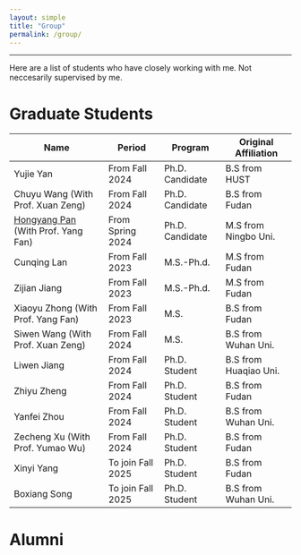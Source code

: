 ```yaml
---
layout: simple
title: "Group"
permalink: /group/
---
```


---
Here are a list of students who have closely working with me. Not neccesarily supervised by me.

Graduate Students
======

|     Name           | Period                   |    Program        | Original Affiliation                                           |
|--------------------|--------------------------|------------|-----------------------------------------------------------------------|
|  Yujie Yan                                      |    From Fall 2024       |    Ph.D. Candidate                 |    B.S from HUST                       |
|  Chuyu Wang (With Prof. Xuan Zeng)              |    From Fall 2024       |    Ph.D. Candidate                 |    B.S from Fudan                      |
|  [Hongyang Pan](panhomyoung.github.io) (With Prof. Yang Fan) |    From Spring 2024     |    Ph.D. Candidate                 |    M.S from Ningbo Uni.                |
|  Cunqing Lan                                    |    From Fall 2023       |    M.S.-Ph.d.                      |    M.S from Fudan                      |
|  Zijian Jiang                                   |    From Fall 2023       |    M.S.-Ph.d.                      |    M.S from Fudan                      |
|  Xiaoyu Zhong    (With Prof. Yang Fan)          |    From Fall 2023       |    M.S.                            |    B.S from Fudan                      |
|  Siwen Wang      (With Prof. Xuan Zeng)         |    From Fall 2024       |    M.S.                            |    B.S from Wuhan Uni.                 |
|  Liwen Jiang                                    |    From Fall 2024       |    Ph.D. Student                   |    B.S from Huaqiao Uni.               |
|  Zhiyu Zheng                                    |    From Fall 2024       |    Ph.D. Student                   |    B.S from Fudan                      |
|  Yanfei Zhou                                    |    From Fall 2024       |    Ph.D. Student                   |    B.S from Wuhan Uni.                 |
|  Zecheng Xu      (With Prof. Yumao Wu)          |    From Fall 2024       |    Ph.D. Student                   |    B.S from Fudan                      |
|  Xinyi Yang                                     |    To join Fall 2025    |    Ph.D. Student                   |    B.S from Fudan                      |
|  Boxiang Song                                   |    To join Fall 2025    |    Ph.D. Student                   |    B.S from Wuhan Uni.                 |


Alumni
======




<!-- Global site tag (gtag.js) - Google Analytics -->
<script async src="https://www.googletagmanager.com/gtag/js?id=UA-178663221-1"></script>
<script>
  window.dataLayer = window.dataLayer || [];
  function gtag(){dataLayer.push(arguments);}
  gtag('js', new Date());

  gtag('config', 'UA-178663221-1');
</script>


